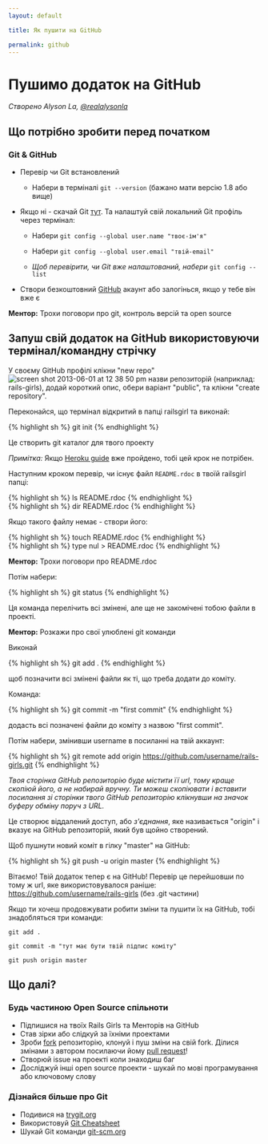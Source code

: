 ```yaml
---
layout: default

title: Як пушити на GitHub

permalink: github
---
```


# Пушимо додаток на GitHub

*Створено Alyson La, [@realalysonla](https://www.twitter.com/realalysonla)*

## Що потрібно зробити перед початком

### Git & GitHub

* Перевір чи Git встановлений
	* Набери в терміналі `git --version` (бажано мати версію 1.8 або вище)

* Якщо ні - скачай Git [тут](http://git-scm.com/downloads).
	Та налаштуй свій локальний Git профіль через термінал:
	* Набери `git config --global user.name "твоє-ім'я"`
	* Набери `git config --global user.email "твій-email"`

	* _Щоб перевірити, чи Git вже налаштований, набери_ `git config --list`

* Створи безкоштовний [GitHub](https://github.com) акаунт або залогінься, якщо у тебе він вже є

**Ментор:** Трохи поговори про git, контроль версій та open source

## Запуш свій додаток на GitHub використовуючи термiнал/командну стрічку

У своєму GitHub профілі клікни "new repo" ![screen shot 2013-06-01 at 12 38 50 pm](https://f.cloud.github.com/assets/2623954/595307/eb70c6cc-caf2-11e2-9d2d-60deb31ac049.png) назви репозиторій (наприклад: rails-girls), додай короткий опис, обери варіант "public", та клікни "create repository".

Переконайся, що термiнал вiдкритий в папцi railsgirl та виконай:

{% highlight sh %}
git init
{% endhighlight %}

Це створить git каталог для твого проекту

*Примітка:* Якщо [Heroku guide](/heroku) вже пройдено, тобі цей крок не потрiбен.

Наступним кроком перевір, чи існує файл `README.rdoc` в твоїй railsgirl папці:

<div class="os-specific">
  <div class="nix">
{% highlight sh %}
ls README.rdoc
{% endhighlight %}
  </div>
  <div class="win">
{% highlight sh %}
dir README.rdoc
{% endhighlight %}
  </div>
</div>

Якщо такого файлу немає - створи його:

<div class="os-specific">
  <div class="nix">
{% highlight sh %}
touch README.rdoc
{% endhighlight %}
  </div>
  <div class="win">
{% highlight sh %}
type nul > README.rdoc
{% endhighlight %}
  </div>
</div>

**Ментор:** Трохи поговори про README.rdoc

Потім набери:

{% highlight sh %}
git status
{% endhighlight %}

Ця команда перелічить всі змiненi, але ще не закомiченi тобою файли в проектi.

**Ментор:** Розкажи про свої улюблені git команди

Виконай

{% highlight sh %}
git add .
{% endhighlight %}

щоб позначити всі зміненi файли як ті, що треба додати до коміту.

Команда:

{% highlight sh %}
git commit -m "first commit"
{% endhighlight %}

додасть всі позначенi файли до комiту з назвою "first commit".

Потім набери, змiнивши username в посиланнi на твiй аккаунт:

{% highlight sh %}
git remote add origin https://github.com/username/rails-girls.git
{% endhighlight %}

_Твоя сторінка GitHub репозиторію буде містити її url, тому краще скопіюй його, а не набирай вручну. Ти можеш скопіювати і вставити посилання зі сторінки твого GitHub репозиторію клікнувши на значок буферу обміну поруч з URL._

Це створює віддалений доступ, або _з'єднання_, яке називається "origin" і вказує на GitHub репозиторій, який був щойно створений.

Щоб пушнути новий комiт в гілку "master" на GitHub:

{% highlight sh %}
git push -u origin master
{% endhighlight %}

Вітаємо! Твій додаток тепер є на GitHub! Перевір це перейшовши по тому ж url, яке використовувалося раніше: https://github.com/username/rails-girls (без .git частини)

Якщо ти хочеш продовжувати робити зміни та пушити їх на GitHub, тобі знадобляться три команди:

`git add .`

`git commit -m "тут має бути твій підпис коміту"`

`git push origin master`

## Що далі?

### Будь частиною Open Source спільноти

 * Підпишися на твоїх Rails Girls та Менторів на GitHub
 * Став зірки або слідкуй за їхніми проектами
 * Зроби [fork](https://help.github.com/articles/fork-a-repo) репозиторію, клонуй і пуш зміни на свій fork. Ділися змінами з автором посилаючи йому [pull request](https://help.github.com/articles/using-pull-requests)!
 * Створюй issue на проекті коли знаходиш баг
 * Досліджуй інші open source проекти - шукай по мові програмування або ключовому слову

### Дізнайся більше про Git

 * Подивися на [trygit.org](http://try.github.io/)
 * Використовуй [Git Cheatsheet](https://www.git-tower.com/blog/git-cheat-sheet/)
 * Шукай Git команди [git-scm.org](http://git-scm.com/)
